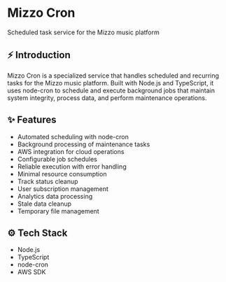 <p align="center">
    <h1>Mizzo Cron</h1>
    <p>Scheduled task service for the Mizzo music platform</p>
</p>

## ⚡ Introduction

Mizzo Cron is a specialized service that handles scheduled and recurring tasks for the Mizzo music platform. Built with Node.js and TypeScript, it uses node-cron to schedule and execute background jobs that maintain system integrity, process data, and perform maintenance operations.

## ✨ Features

- Automated scheduling with node-cron
- Background processing of maintenance tasks
- AWS integration for cloud operations
- Configurable job schedules
- Reliable execution with error handling
- Minimal resource consumption
- Track status cleanup
- User subscription management
- Analytics data processing
- Stale data cleanup
- Temporary file management

## ⚙️ Tech Stack

- Node.js
- TypeScript
- node-cron
- AWS SDK
